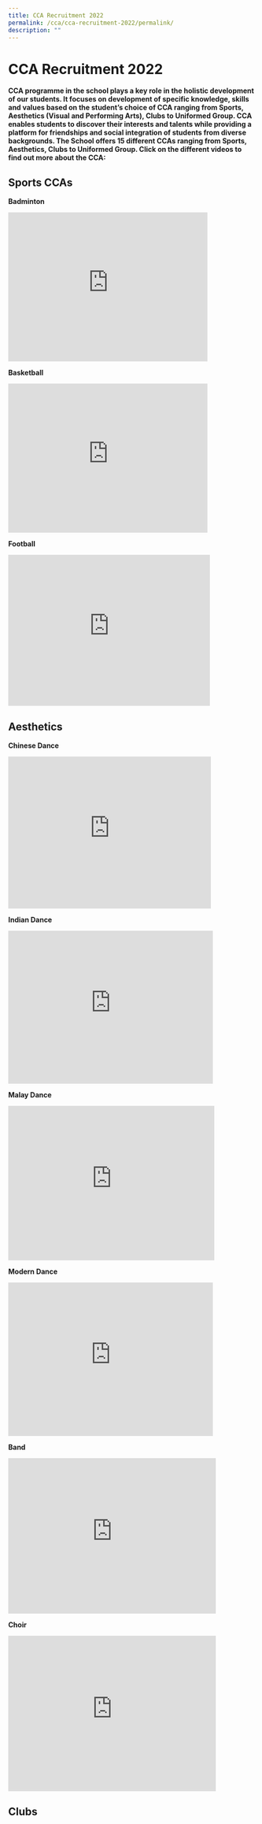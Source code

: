 ```yaml
---
title: CCA Recruitment 2022
permalink: /cca/cca-recruitment-2022/permalink/
description: ""
---
```

CCA Recruitment 2022
====================

**CCA programme in the school plays a key role in the holistic development of our students. It focuses on development of specific knowledge, skills and values based on the student’s choice of CCA ranging from Sports, Aesthetics (Visual and Performing Arts), Clubs to Uniformed Group. CCA enables students to discover their interests and talents while providing a platform for friendships and social integration of students from diverse backgrounds. The School offers 15 different CCAs ranging from Sports, Aesthetics, Clubs to Uniformed Group. Click on the different videos to find out more about the CCA:**

  
  

Sports CCAs
-----------
**Badminton**
<iframe width="405" height="303" src="https://www.youtube.com/embed/9YXD1Yy10-Q" title="Badminton Recruitment" frameborder="0" allow="accelerometer; autoplay; clipboard-write; encrypted-media; gyroscope; picture-in-picture" allowfullscreen></iframe>

**Basketball**
<iframe width="405" height="303" src="https://www.youtube.com/embed/GQKCgcK_5Sk" title="Basketball Recruitment" frameborder="0" allow="accelerometer; autoplay; clipboard-write; encrypted-media; gyroscope; picture-in-picture" allowfullscreen></iframe>

**Football**
<iframe width="410" height="307" src="https://www.youtube.com/embed/3fbBpzb7GMI" title="Football Club Recruitment 2022" frameborder="0" allow="accelerometer; autoplay; clipboard-write; encrypted-media; gyroscope; picture-in-picture" allowfullscreen></iframe>

Aesthetics
----------
**Chinese Dance**
<iframe width="412" height="309" src="https://www.youtube.com/embed/WfQPzdOlNRA" title="WRPS Chinese Dance E Recruitment 2022" frameborder="0" allow="accelerometer; autoplay; clipboard-write; encrypted-media; gyroscope; picture-in-picture" allowfullscreen></iframe>

**Indian Dance**
<iframe width="416" height="311" src="https://www.youtube.com/embed/YfePAFCIXuI" title="WRP Indian Dance 2022" frameborder="0" allow="accelerometer; autoplay; clipboard-write; encrypted-media; gyroscope; picture-in-picture" allowfullscreen></iframe>

**Malay Dance**
<iframe width="419" height="314" src="https://www.youtube.com/embed/uOM9tdvQ4rE" title="Malay Dance Recruitment 2022" frameborder="0" allow="accelerometer; autoplay; clipboard-write; encrypted-media; gyroscope; picture-in-picture" allowfullscreen></iframe>

**Modern Dance**
<iframe width="416" height="312" src="https://www.youtube.com/embed/ACtB5m4qHVk" title="Modern Dance Recruitment" frameborder="0" allow="accelerometer; autoplay; clipboard-write; encrypted-media; gyroscope; picture-in-picture" allowfullscreen></iframe>

**Band**
<iframe width="422" height="316" src="https://www.youtube.com/embed/FOqMPtiUD2I" title="WRPS Band CCA Recruitment 2022" frameborder="0" allow="accelerometer; autoplay; clipboard-write; encrypted-media; gyroscope; picture-in-picture" allowfullscreen></iframe>

**Choir**
<iframe width="422" height="316" src="https://www.youtube.com/embed/gg0ihF67rj4" title="Choir Recruitment 2022" frameborder="0" allow="accelerometer; autoplay; clipboard-write; encrypted-media; gyroscope; picture-in-picture" allowfullscreen></iframe>

Clubs
-----
